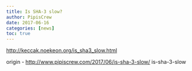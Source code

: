 ```yaml
---
title: Is SHA-3 slow?
author: PipisCrew
date: 2017-06-16
categories: [news]
toc: true
---
```


http://keccak.noekeon.org/is_sha3_slow.html

origin - http://www.pipiscrew.com/2017/06/is-sha-3-slow/ is-sha-3-slow